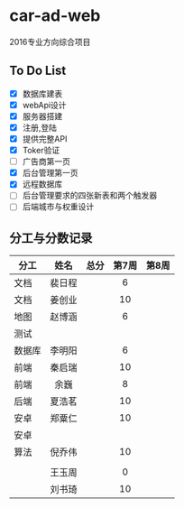 # car-ad-web

2016专业方向综合项目

## To Do List

- [x] 数据库建表
- [x] webApi设计
- [x] 服务器搭建
- [x] 注册,登陆
- [x] 提供完整API
- [x] Toker验证
- [ ] 广告商第一页
- [x] 后台管理第一页
- [x] 远程数据库
- [ ] 后台管理要求的四张新表和两个触发器
- [ ] 后端城市与权重设计

## 分工与分数记录

|分工  |姓名  |总分  |第7周  |第8周 |
|------|:----:|:----:|:----:|----:|
|文档  |裴日程 |     |6      |     | 
|文档  |姜创业 |     |10     |     | 
|地图  |赵博涵 |     |6      |     | 
|测试  |      |      |      |     | 
|数据库|李明阳 |     |6      |     | 
|前端  |秦启瑞 |     |10     |     | 
|前端  |余巍  |      |8      |     | 
|后端  |夏浩茗 |     |10     |     | 
|安卓  |郑粟仁 |     |10     |     | 
|安卓  |      |      |       |     | 
|算法  |倪乔伟 |     |10     |     | 
|      |      |     |       |     | 
|      |王玉周 |     |0     |     | 
|      |刘书琦 |     |10     |     | 